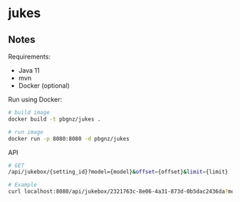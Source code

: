 # jukes

## Notes

Requirements:
- Java 11
- mvn
- Docker (optional)

Run using Docker:
```bash
# build image
docker build -t pbgnz/jukes .

# run image
docker run -p 8080:8080 -d pbgnz/jukes
```

API
```bash
# GET
/api/jukebox/{setting_id}?model={model}&offset={offset}&limit={limit}

# Example
curl localhost:8080/api/jukebox/2321763c-8e06-4a31-873d-0b5dac2436da?model=angelina&limit=2
```

